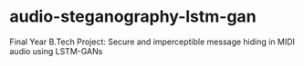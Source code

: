 # audio-steganography-lstm-gan
Final Year B.Tech Project: Secure and imperceptible message hiding in MIDI audio using LSTM-GANs
